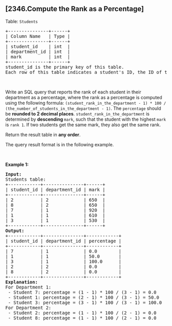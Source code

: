 ## [2346.Compute the Rank as a Percentage]
<p>Table: <code>Students</code></p>

<pre>
+---------------+------+
| Column Name   | Type |
+---------------+------+
| student_id    | int  |
| department_id | int  |
| mark          | int  |
+---------------+------+
student_id is the primary key of this table.
Each row of this table indicates a student&#39;s ID, the ID of the department in which the student enrolled, and their mark in the exam.
</pre>

<p>&nbsp;</p>

<p>Write an SQL query that reports the rank of each student in their department as a percentage, where the rank as a percentage is computed using the following formula: <code>(student_rank_in_the_department - 1) * 100 / (the_number_of_students_in_the_department - 1)</code>. The <code>percentage</code> should be <strong>rounded to 2 decimal places</strong>. <code>student_rank_in_the_department</code> is determined by <strong>descending</strong><b> </b><code>mark</code>, such that the student with the highest <code>mark</code> is <code>rank 1</code>. If two students get the same mark, they also get the same rank.</p>

<p>Return the result table in <strong>any order</strong>.</p>

<p>The query result format is in the following example.</p>

<p>&nbsp;</p>
<p><strong class="example">Example 1:</strong></p>

<pre>
<strong>Input:</strong> 
Students table:
+------------+---------------+------+
| student_id | department_id | mark |
+------------+---------------+------+
| 2          | 2             | 650  |
| 8          | 2             | 650  |
| 7          | 1             | 920  |
| 1          | 1             | 610  |
| 3          | 1             | 530  |
+------------+---------------+------+
<strong>Output:</strong> 
+------------+---------------+------------+
| student_id | department_id | percentage |
+------------+---------------+------------+
| 7          | 1             | 0.0        |
| 1          | 1             | 50.0       |
| 3          | 1             | 100.0      |
| 2          | 2             | 0.0        |
| 8          | 2             | 0.0        |
+------------+---------------+------------+
<strong>Explanation:</strong> 
For Department 1:
 - Student 7: percentage = (1 - 1) * 100 / (3 - 1) = 0.0
 - Student 1: percentage = (2 - 1) * 100 / (3 - 1) = 50.0
 - Student 3: percentage = (3 - 1) * 100 / (3 - 1) = 100.0
For Department 2:
 - Student 2: percentage = (1 - 1) * 100 / (2 - 1) = 0.0
 - Student 8: percentage = (1 - 1) * 100 / (2 - 1) = 0.0
</pre>
